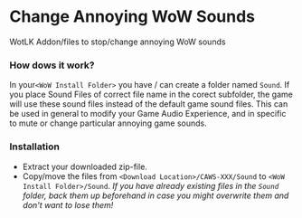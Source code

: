 # Change Annoying WoW Sounds
WotLK Addon/files to stop/change annoying WoW sounds

### How dows it work?
In your`<WoW Install Folder>` you have / can create a folder named `Sound`. If you place Sound Files of correct file name in the corect subfolder, the game will use these sound files instead of the default game sound files. This can be used in general to modify your Game Audio Experience, and in specific to mute or change particular annoying game sounds.

### Installation
- Extract your downloaded zip-file.
- Copy/move the files from `<Download Location>/CAWS-XXX/Sound` to `<WoW Install Folder>/Sound`.
*If you have already existing files in the `Sound` folder, back them up beforehand in case you might overwrite them and don't want to lose them!*